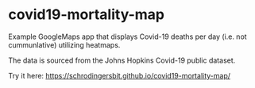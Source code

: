 # covid19-mortality-map

Example GoogleMaps app that displays Covid-19 deaths per day (i.e. not cummunlative) utilizing heatmaps.

The data is sourced from the Johns Hopkins Covid-19 public dataset.

Try it here: https://schrodingersbit.github.io/covid19-mortality-map/
